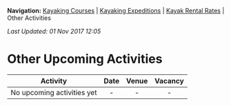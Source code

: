 **Navigation:** [Kayaking Courses](index) &#124; [Kayaking Expeditions](expedition) &#124; [Kayak Rental Rates](rental) &#124; Other Activities

_Last Updated: 01 Nov 2017 12:05_
# Other Upcoming Activities

Activity | Date | Venue | Vacancy
:---:|:---:|:---:|:---:
No upcoming activities yet|-|-|- 

